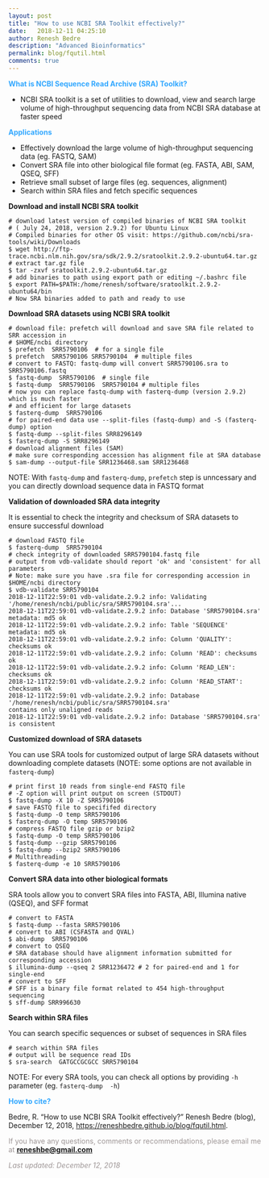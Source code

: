 ```yaml
---
layout: post
title: "How to use NCBI SRA Toolkit effectively?"
date:   2018-12-11 04:25:10
author: Renesh Bedre
description: "Advanced Bioinformatics"
permalink: blog/fqutil.html
comments: true
---
```


**<span style="color:#33a8ff">What is NCBI Sequence Read Archive (SRA) Toolkit?</span>**
- NCBI SRA toolkit is a set of utilities to download, view and search large volume of high-throughput sequencing data 
  from NCBI SRA database at faster speed

**<span style="color:#33a8ff">Applications</span>**
- Effectively download the large volume of high-throughput sequencing data (eg. FASTQ, SAM) 
- Convert SRA file into other biological file format (eg. FASTA, ABI, SAM, QSEQ, SFF)
- Retrieve small subset of large files (eg. sequences, alignment)
- Search within SRA files and fetch specific sequences

<b>Download and install NCBI SRA toolkit </b>
```shell
# download latest version of compiled binaries of NCBI SRA toolkit 
# ( July 24, 2018, version 2.9.2) for Ubuntu Linux
# Compiled binaries for other OS visit: https://github.com/ncbi/sra-tools/wiki/Downloads
$ wget http://ftp-trace.ncbi.nlm.nih.gov/sra/sdk/2.9.2/sratoolkit.2.9.2-ubuntu64.tar.gz
# extract tar.gz file 
$ tar -zxvf sratoolkit.2.9.2-ubuntu64.tar.gz
# add binaries to path using export path or editing ~/.bashrc file
$ export PATH=$PATH:/home/renesh/software/sratoolkit.2.9.2-ubuntu64/bin
# Now SRA binaries added to path and ready to use
```

<b>Download SRA datasets using NCBI SRA toolkit </b>

```shell
# download file: prefetch will download and save SRA file related to SRR accession in 
# $HOME/ncbi directory
$ prefetch  SRR5790106  # for a single file
$ prefetch  SRR5790106 SRR5790104  # multiple files
# convert to FASTQ: fastq-dump will convert SRR5790106.sra to SRR5790106.fastq
$ fastq-dump  SRR5790106  # single file
$ fastq-dump  SRR5790106  SRR5790104 # multiple files
# now you can replace fastq-dump with fasterq-dump (version 2.9.2) which is much faster 
# and efficient for large datasets
$ fasterq-dump  SRR5790106  
# for paired-end data use --split-files (fastq-dump) and -S (fasterq-dump) option
$ fastq-dump --split-files SRR8296149
$ fasterq-dump -S SRR8296149
# download alignment files (SAM)
# make sure corresponding accession has alignment file at SRA database
$ sam-dump --output-file SRR1236468.sam SRR1236468
```
NOTE: With `fastq-dump` and `fasterq-dump`, `prefetch` step is unncessary and you can directly 
download sequence data in FASTQ format

<b>Validation of downloaded SRA data integrity</b>

It is essential to check the integrity and checksum of SRA datasets to ensure successful download

```shell
# download FASTQ file
$ fasterq-dump  SRR5790104  
# check integrity of downloaded SRR5790104.fastq file
# output from vdb-validate should report 'ok' and 'consistent' for all parameters
# Note: make sure you have .sra file for corresponding accession in $HOME/ncbi directory
$ vdb-validate SRR5790104
2018-12-11T22:59:01 vdb-validate.2.9.2 info: Validating '/home/renesh/ncbi/public/sra/SRR5790104.sra'...
2018-12-11T22:59:01 vdb-validate.2.9.2 info: Database 'SRR5790104.sra' metadata: md5 ok
2018-12-11T22:59:01 vdb-validate.2.9.2 info: Table 'SEQUENCE' metadata: md5 ok
2018-12-11T22:59:01 vdb-validate.2.9.2 info: Column 'QUALITY': checksums ok
2018-12-11T22:59:01 vdb-validate.2.9.2 info: Column 'READ': checksums ok
2018-12-11T22:59:01 vdb-validate.2.9.2 info: Column 'READ_LEN': checksums ok
2018-12-11T22:59:01 vdb-validate.2.9.2 info: Column 'READ_START': checksums ok
2018-12-11T22:59:01 vdb-validate.2.9.2 info: Database '/home/renesh/ncbi/public/sra/SRR5790104.sra' 
contains only unaligned reads
2018-12-11T22:59:01 vdb-validate.2.9.2 info: Database 'SRR5790104.sra' is consistent
```

<b>Customized download of SRA datasets</b>

You can use SRA tools for customized output of large SRA datasets without downloading complete datasets 
(NOTE: some options are not available in `fasterq-dump`)

```shell
# print first 10 reads from single-end FASTQ file
# -Z option will print output on screen (STDOUT)
$ fastq-dump -X 10 -Z SRR5790106
# save FASTQ file to specififed directory
$ fastq-dump -O temp SRR5790106
$ fasterq-dump -O temp SRR5790106
# compress FASTQ file gzip or bzip2
$ fastq-dump -O temp SRR5790106
$ fastq-dump --gzip SRR5790106  
$ fastq-dump --bzip2 SRR5790106
# Multithreading 
$ fasterq-dump -e 10 SRR5790106  
```

<b>Convert SRA data into other biological formats</b>

SRA tools allow you to convert SRA files into FASTA, ABI, Illumina native (QSEQ), and SFF format

```shell
# convert to FASTA
$ fastq-dump --fasta SRR5790106  
# convert to ABI (CSFASTA and QVAL)
$ abi-dump  SRR5790106  
# convert to QSEQ 
# SRA database should have alignment information submitted for corresponding accession 
$ illumina-dump --qseq 2 SRR1236472 # 2 for paired-end and 1 for single-end
# convert to SFF 
# SFF is a binary file format related to 454 high-throughput sequencing
$ sff-dump SRR996630
```

<b>Search within SRA files</b>

You can search specific sequences or subset of sequences in SRA files

```shell
# search within SRA files
# output will be sequence read IDs 
$ sra-search  GATGCCGCGCC SRR5790104
```

NOTE: For every SRA tools, you can check all options by providing `-h` parameter 
(eg. `fasterq-dump  -h`)

**<span style="color:#33a8ff">How to cite?</span>**

Bedre, R. “How to use NCBI SRA Toolkit effectively?” Renesh Bedre (blog), December 12, 2018, 
https://reneshbedre.github.io/blog/fqutil.html.

<span style="color:#9e9696">If you have any questions, comments or recommendations, please email me at 
<b>reneshbe@gmail.com</b></span>

<span style="color:#9e9696"><i> Last updated: December 12, 2018</i> </span>